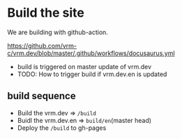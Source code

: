 # Build the site

We are building with github-action.

https://github.com/vrm-c/vrm.dev/blob/master/.github/workflows/docusaurus.yml

- build is triggered on master update of vrm.dev
- TODO: How to trigger build if vrm.dev.en is updated

## build sequence

- Build the vrm.dev => `/build`
- Buidl the vrm.dev.en => `build/en`(master head)
- Deploy the `/build` to gh-pages


